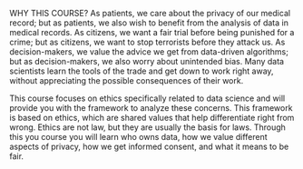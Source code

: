 WHY THIS COURSE?
As patients, we care about the privacy of our medical record; but as patients, we also wish to benefit from the analysis of data in medical records. As citizens, we want a fair trial before being punished for a crime; but as citizens, we want to stop terrorists before they attack us. As decision-makers, we value the advice we get from data-driven algorithms; but as decision-makers, we also worry about unintended bias. Many data scientists learn the tools of the trade and get down to work right away, without appreciating the possible consequences of their work.

This course focuses on ethics specifically related to data science and will provide you with the framework to analyze these concerns. This framework is based on ethics, which are shared values that help differentiate right from wrong. Ethics are not law, but they are usually the basis for laws. Through this you course you will learn who owns data, how we value different aspects of privacy, how we get informed consent, and what it means to be fair.
